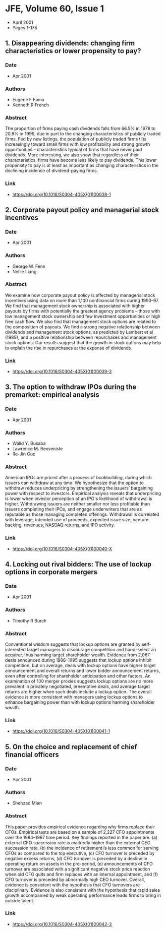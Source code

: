 # JFE, Volume 60, Issue 1
- April 2001
- Pages 1-176

## 1. Disappearing dividends: changing firm characteristics or lower propensity to pay?
### Date
- Apr 2001
### Authors
- Eugene F Fama
- Kenneth R French
### Abstract
The proportion of firms paying cash dividends falls from 66.5% in 1978 to 20.8% in 1999, due in part to the changing characteristics of publicly traded firms. Fed by new listings, the population of publicly traded firms tilts increasingly toward small firms with low profitability and strong growth opportunities – characteristics typical of firms that have never paid dividends. More interesting, we also show that regardless of their characteristics, firms have become less likely to pay dividends. This lower propensity to pay is at least as important as changing characteristics in the declining incidence of dividend-paying firms.
### Link
- https://doi.org/10.1016/S0304-405X(01)00038-1

## 2. Corporate payout policy and managerial stock incentives
### Date
- Apr 2001
### Authors
- George W. Fenn
- Nellie Liang
### Abstract
We examine how corporate payout policy is affected by managerial stock incentives using data on more than 1,100 nonfinancial firms during 1993–97. We find that management stock ownership is associated with higher payouts by firms with potentially the greatest agency problems – those with low management stock ownership and few investment opportunities or high free cash flow. We also find that management stock options are related to the composition of payouts. We find a strong negative relationship between dividends and management stock options, as predicted by Lambert et al (1989), and a positive relationship between repurchases and management stock options. Our results suggest that the growth in stock options may help to explain the rise in repurchases at the expense of dividends.
### Link
- https://doi.org/10.1016/S0304-405X(01)00039-3

## 3. The option to withdraw IPOs during the premarket: empirical analysis
### Date
- Apr 2001
### Authors
- Walid Y. Busaba
- Lawrence M. Benveniste
- Re-Jin Guo
### Abstract
American IPOs are priced after a process of bookbuilding, during which issuers can withdraw at any time. We hypothesize that the option to withdraw reduces underpricing by strengthening the issuers’ bargaining power with respect to investors. Empirical analysis reveals that underpricing is lower when investor perception of an IPO's likelihood of withdrawal is higher. Withdrawing issuers are neither smaller nor less profitable than issuers completing their IPOs, and engage underwriters that are as reputable as those managing completed offerings. Withdrawal is correlated with leverage, intended use of proceeds, expected issue size, venture backing, revenues, NASDAQ returns, and IPO activity.
### Link
- https://doi.org/10.1016/S0304-405X(01)00040-X

## 4. Locking out rival bidders: The use of lockup options in corporate mergers
### Date
- Apr 2001
### Authors
- Timothy R Burch
### Abstract
Conventional wisdom suggests that lockup options are granted by self-interested target managers to discourage competition and hand-select an acquirer, thus harming target shareholder wealth. Evidence from 2,067 deals announced during 1988–1995 suggests that lockup options inhibit competition, but on average, deals with lockup options have higher target announcement and overall returns and lower bidder announcement returns, even after controlling for shareholder anticipation and other factors. An examination of 100 merger proxies suggests lockup options are no more prevalent in privately negotiated, preemptive deals, and average target returns are higher when such deals include a lockup option. The overall evidence is more consistent with managers using lockup options to enhance bargaining power than with lockup options harming shareholder wealth.
### Link
- https://doi.org/10.1016/S0304-405X(01)00041-1

## 5. On the choice and replacement of chief financial officers
### Date
- Apr 2001
### Authors
- Shehzad Mian
### Abstract
This paper provides empirical evidence regarding why firms replace their CFOs. Empirical tests are based on a sample of 2,227 CFO appointments over the 1984–1997 time period. Key findings reported in the paper are: (a) external CFO succession rate is markedly higher than the external CEO succession rate, (b) the incidence of retirement is less common for serving CFOs as compared to the top executive, (c) CFO turnover is preceded by negative excess returns, (d) CFO turnover is preceded by a decline in operating return on assets in the pre-period, (e) announcements of CFO turnover are associated with a significant negative stock price reaction when old CFO quits and firm replaces with an internal appointment, and (f) CFO turnover is preceded by abnormally high CEO turnover. Overall, evidence is consistent with the hypothesis that CFO turnovers are disciplinary. Evidence is also consistent with the hypothesis that rapid sales growth accompanied by weak operating performance leads firms to bring in outside talent.
### Link
- https://doi.org/10.1016/S0304-405X(01)00042-3

